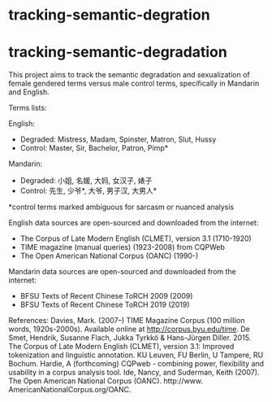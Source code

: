 # tracking-semantic-degration
# tracking-semantic-degradation
This project aims to track the semantic degradation and sexualization of female gendered terms versus male control terms, specifically in Mandarin and English.

Terms lists:

English:
- Degraded: Mistress, Madam, Spinster, Matron, Slut, Hussy
- Control: Master, Sir, Bachelor, Patron, Pimp*

Mandarin:
- Degraded: 小姐, 名媛, 大妈, 女汉子, 婊子
- Control: 先生, 少爷*, 大爷, 男子汉, 大男人*

*control terms marked ambiguous for sarcasm or nuanced analysis

English data sources are open-sourced and downloaded from the internet:
- The Corpus of Late Modern English (CLMET), version 3.1 (1710-1920)
- TIME magazine (manual queries) (1923-2008) from CQPWeb
- The Open American National Corpus (OANC) (1990-)

Mandarin data sources are open-sourced and downloaded from the internet:
- BFSU Texts of Recent Chinese ToRCH 2009 (2009)
- BFSU Texts of Recent Chinese ToRCH 2019 (2019)

References:
Davies, Mark. (2007–) TIME Magazine Corpus (100 million words, 1920s-2000s). Available online 
     at http://corpus.byu.edu/time.
De Smet, Hendrik, Susanne Flach, Jukka Tyrkkö & Hans-Jürgen Diller. 2015. The Corpus of
     Late Modern English (CLMET), version 3.1: Improved tokenization and linguistic
     annotation. KU Leuven, FU Berlin, U Tampere, RU Bochum.
Hardie, A (forthcoming) CQPweb - combining power, flexibility and usability in a corpus analysis 
     tool.
Ide, Nancy, and Suderman, Keith (2007). The Open American National Corpus (OANC). http://www.    
     AmericanNationalCorpus.org/OANC.
